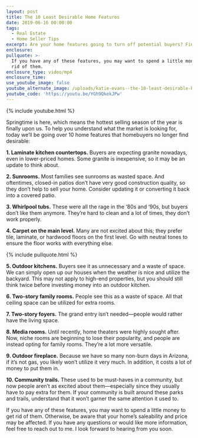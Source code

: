 ```yaml
---
layout: post
title: The 10 Least Desirable Home Features
date: 2019-06-16 00:00:00
tags:
  - Real Estate
  - Home Seller Tips
excerpt: Are your home features going to turn off potential buyers? Find out today.
enclosure:
pullquote: >-
  If you have any of these features, you may want to spend a little money to get
  rid of them.
enclosure_type: video/mp4
enclosure_time:
use_youtube_image: false
youtube_alternate_image: /uploads/katie-evans--the-10-least-desirable-home-features-youtube.jpg
youtube_code: 'https://youtu.be/YGh9QkekJPw'
---
```


{% include youtube.html %}

Springtime is here, which means the hottest selling season of the year is finally upon us. To help you understand what the market is looking for, today we’ll be going over 10 home features that homebuyers no longer find desirable:

**1\. Laminate kitchen countertops.** Buyers are expecting granite nowadays, even in lower-priced homes. Some granite is inexpensive, so it may be an update to think about.

**2\. Sunrooms.** Most families see sunrooms as wasted space. And oftentimes, closed-in patios don’t have very good construction quality, so they don’t help to sell your home. Consider updating it or converting it back into a covered patio.

**3\. Whirlpool tubs.** These were all the rage in the ‘80s and ‘90s, but buyers don’t like them anymore. They’re hard to clean and a lot of times, they don’t work properly.&nbsp;

**4\. Carpet on the main level.** Many are not excited about this; they prefer tile, laminate, or hardwood floors on the first level. Go with neutral tones to ensure the floor works with everything else.

{% include pullquote.html %}

**5\. Outdoor kitchens.** Buyers see it as unnecessary and a waste of space. We can simply open up our houses when the weather is nice and utilize the backyard. This may not apply to high-end properties, but you should still think twice before investing money into an outdoor kitchen.

**6\. Two-story family rooms.** People see this as a waste of space. All that ceiling space can be utilized for extra rooms.

**7\. Two-story foyers.** The grand entry isn’t needed—people would rather have the living space.

**8\. Media rooms.** Until recently, home theaters were highly sought after. Now, niche rooms are beginning to lose their popularity, and people are instead opting for family rooms. They’re a lot more versatile.

**9\. Outdoor fireplace.** Because we have so many non-burn days in Arizona, if it’s not gas, you likely won’t utilize it very much. In addition, it costs a lot of money to put them in.

**10\. Community trails.** These used to be must-haves in a community, but now people aren’t as excited about them—especially since they usually have to pay extra for them. If your community is built around these parks and trails, understand that it won’t garner the same attention it used to.

If you have any of these features, you may want to spend a little money to get rid of them. Otherwise, be aware that your home’s saleability and price may be affected. If you have any questions or would like more information, feel free to reach out to me. I look forward to hearing from you soon.<br>&nbsp;